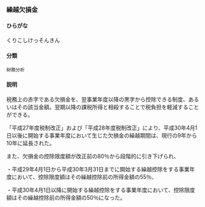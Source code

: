 <div style="display:none;">

## [あ行](securities-terms?id=あ行)
## [か行](securities-terms?id=か行)

</div>

### 繰越欠損金

#### ひらがな

くりこしけっそんきん

#### 分類

`財務分析`

#### 説明

税務上の赤字である欠損金を、翌事業年度以降の黒字から控除できる制度、あるいはその該当金額。翌期以降の課税所得と相殺することで税負担を軽減することができる。
 
「平成27年度税制改正」および「平成28年度税制改正」により、平成30年4月1日以後に開始する事業年度において生じた欠損金の繰越期間は、現行の9年から10年に延長された。
 
また、欠損金の控除限度額が改正前の80％から段階的に引き下げられ、
・平成29年4月1日から平成30年3月31日までに開始する繰越控除をする事業年度において、控除限度額はその繰越控除前の所得金額の55％、
・平成30年4月1日以降に開始する繰越控除をする事業年度において、控除限度額はその繰越控除前の所得金額の50％になった。

<div style="display:none;">

## [さ行](securities-terms?id=さ行)
## [た行](securities-terms?id=た行)
## [な行](securities-terms?id=な行)
## [は行](securities-terms?id=は行)
## [ま行](securities-terms?id=ま行)
## [や行](securities-terms?id=や行)
## [ら行](securities-terms?id=ら行)
## [わ行](securities-terms?id=わ行)
## [英数字・記号](securities-terms?id=英数字・記号)

</div>

